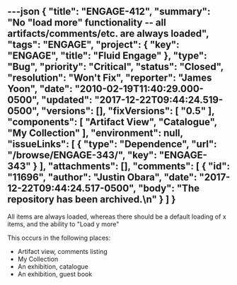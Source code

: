 ---json
{
  "title": "ENGAGE-412",
  "summary": "No \"load more\" functionality -- all artifacts/comments/etc. are always loaded",
  "tags": "ENGAGE",
  "project": {
    "key": "ENGAGE",
    "title": "Fluid Engage"
  },
  "type": "Bug",
  "priority": "Critical",
  "status": "Closed",
  "resolution": "Won't Fix",
  "reporter": "James Yoon",
  "date": "2010-02-19T11:40:29.000-0500",
  "updated": "2017-12-22T09:44:24.519-0500",
  "versions": [],
  "fixVersions": [
    "0.5"
  ],
  "components": [
    "Artifact View",
    "Catalogue",
    "My Collection"
  ],
  "environment": null,
  "issueLinks": [
    {
      "type": "Dependence",
      "url": "/browse/ENGAGE-343/",
      "key": "ENGAGE-343"
    }
  ],
  "attachments": [],
  "comments": [
    {
      "id": "11696",
      "author": "Justin Obara",
      "date": "2017-12-22T09:44:24.517-0500",
      "body": "The repository has been archived.\n"
    }
  ]
}
---
All items are always loaded, whereas there should be a default loading of x items, and the ability to "Load y more"

This occurs in the following places:

* Artifact view, comments listing
* My Collection
* An exhibition, catalogue
* An exhibition, guest book

        